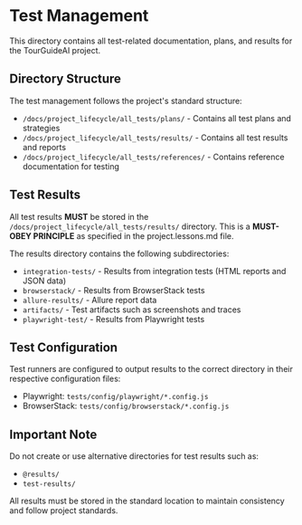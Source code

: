 # Test Management

This directory contains all test-related documentation, plans, and results for the TourGuideAI project.

## Directory Structure

The test management follows the project's standard structure:

- `/docs/project_lifecycle/all_tests/plans/` - Contains all test plans and strategies
- `/docs/project_lifecycle/all_tests/results/` - Contains all test results and reports
- `/docs/project_lifecycle/all_tests/references/` - Contains reference documentation for testing

## Test Results

All test results **MUST** be stored in the `/docs/project_lifecycle/all_tests/results/` directory. This is a **MUST-OBEY PRINCIPLE** as specified in the project.lessons.md file.

The results directory contains the following subdirectories:

- `integration-tests/` - Results from integration tests (HTML reports and JSON data)
- `browserstack/` - Results from BrowserStack tests
- `allure-results/` - Allure report data
- `artifacts/` - Test artifacts such as screenshots and traces
- `playwright-test/` - Results from Playwright tests

## Test Configuration

Test runners are configured to output results to the correct directory in their respective configuration files:

- Playwright: `tests/config/playwright/*.config.js`
- BrowserStack: `tests/config/browserstack/*.config.js`

## Important Note

Do not create or use alternative directories for test results such as:
- `@results/`
- `test-results/`

All results must be stored in the standard location to maintain consistency and follow project standards. 